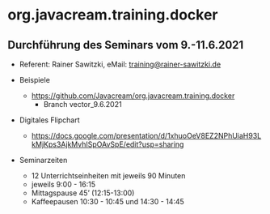 # org.javacream.training.docker

## Durchführung des Seminars vom 9.-11.6.2021

* Referent: Rainer Sawitzki, eMail: training@rainer-sawitzki.de

* Beispiele
  * https://github.com/Javacream/org.javacream.training.docker
    *  Branch vector_9.6.2021
    
* Digitales Flipchart
  * https://docs.google.com/presentation/d/1xhuoOeV8EZ2NPhUiaH93LkMjKps3AjkMvhISpOAvSpE/edit?usp=sharing

* Seminarzeiten
  * 12 Unterrichtseinheiten mit jeweils 90 Minuten
  * jeweils 9:00 - 16:15
  * Mittagspause 45’ (12:15-13:00)
  * Kaffeepausen 10:30 - 10:45 und 14:30 - 14:45


